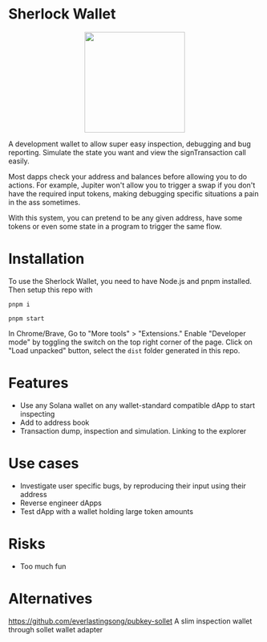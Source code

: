 # Sherlock Wallet

<p align="center">
  <img width="200" height="200" src="https://github.com/TeamRaccoons/sherlock-wallet/assets/124664978/45189113-cd0e-4195-8c60-cef0a51aced6">
</p>

A development wallet to allow super easy inspection, debugging and bug reporting. Simulate the state you want and view the signTransaction call easily. 

Most dapps check your address and balances before allowing you to do actions. For example, Jupiter won't allow you to trigger a swap if you don't have the required input tokens, making debugging specific situations a pain in the ass sometimes.

With this system, you can pretend to be any given address, have some tokens or even some state in a program to trigger the same flow.

# Installation

To use the Sherlock Wallet, you need to have Node.js and pnpm installed. Then setup this repo with

`pnpm i`

`pnpm start`

In Chrome/Brave, Go to "More tools" > "Extensions." Enable "Developer mode" by toggling the switch on the top right corner of the page. Click on "Load unpacked" button, select the `dist` folder generated in this repo.

# Features

- Use any Solana wallet on any wallet-standard compatible dApp to start inspecting
- Add to address book
- Transaction dump, inspection and simulation. Linking to the explorer

# Use cases

- Investigate user specific bugs, by reproducing their input using their address
- Reverse engineer dApps
- Test dApp with a wallet holding large token amounts

# Risks

- Too much fun

# Alternatives
https://github.com/everlastingsong/pubkey-sollet A slim inspection wallet through sollet wallet adapter
